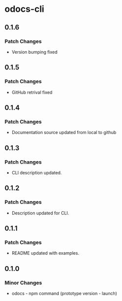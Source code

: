 # odocs-cli

## 0.1.6

### Patch Changes

- Version bumping fixed

## 0.1.5

### Patch Changes

- GitHub retrival fixed

## 0.1.4

### Patch Changes

- Documentation source updated from local to github

## 0.1.3

### Patch Changes

- CLI description updated.

## 0.1.2

### Patch Changes

- Description updated for CLI.

## 0.1.1

### Patch Changes

- README updated with examples.

## 0.1.0

### Minor Changes

- odocs - npm command (prototype version - launch)
